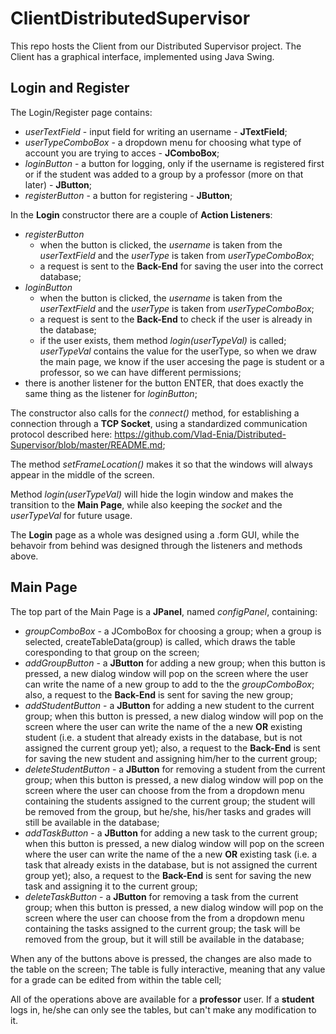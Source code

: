 # ClientDistributedSupervisor

This repo hosts the Client from our Distributed Supervisor project. The Client has a graphical interface, implemented using Java Swing. 

## Login and Register

The Login/Register page contains:
  - _userTextField_ - input field for writing an username - **JTextField**;
  - _userTypeComboBox_ - a dropdown menu for choosing what type of account you are trying to acces - **JComboBox**;
  - _loginButton_ - a button for logging, only if the username is registered first or if the student was added to a group by a professor (more on that later) - **JButton**;
  - _registerButton_ - a button for registering - **JButton**;
  
In the **Login** constructor there are a couple of **Action Listeners**:
  - _registerButton_ 
    - when the button is clicked, the _username_ is taken from the _userTextField_ and the _userType_ is taken from _userTypeComboBox_;
    - a request is sent to the **Back-End** for saving the user into the correct database;
  - _loginButton_
    - when the button is clicked, the _username_ is taken from the _userTextField_ and the _userType_ is taken from _userTypeComboBox_;
    - a request is sent to the **Back-End** to check if the user is already in the database;
    - if the user exists, them method _login(userTypeVal)_ is called; _userTypeVal_ contains the value for the userType, so when we draw the main page, we know if the user accesing the page is student or a professor, so we can have different permissions;
  - there is another listener for the button ENTER, that does exactly the same thing as the listener for _loginButton_;
  
The constructor also calls for the _connect()_ method, for establishing a connection through a **TCP Socket**, using a standardized communication protocol described here: https://github.com/Vlad-Enia/Distributed-Supervisor/blob/master/README.md;

The method _setFrameLocation()_ makes it so that the windows will always appear in the middle of the screen.

Method _login(userTypeVal)_ will hide the login window and makes the transition to the **Main Page**, while also keeping the _socket_ and the _userTypeVal_ for future usage.
  
The **Login** page as a whole was designed using a .form GUI, while the behavoir from behind was designed through the listeners and methods above.

## Main Page

The top part of the Main Page is a **JPanel**, named _configPanel_, containing:
  - _groupComboBox_ - a JComboBox for choosing a group; when a group is selected, createTableData(group) is called, which draws the table coresponding to that group on the screen;
  - _addGroupButton_ - a **JButton** for adding a new group; when this button is pressed, a new dialog window will pop on the screen where the user can write the name of a new group to add to the the _groupComboBox_; also, a request to the **Back-End** is sent for saving the new group;
  - _addStudentButton_ - a **JButton** for adding a new student to the current group; when this button is pressed, a new dialog window will pop on the screen where the user can write the name of the a new **OR** existing student (i.e. a student that already exists in the database, but is not assigned the current group yet); also, a request to the **Back-End** is sent for saving the new student and assigning him/her to the current group; 
  - _deleteStudentButton_ - a **JButton** for removing a student from the current group; when this button is pressed, a new dialog window will pop on the screen where the user can choose from the from a dropdown menu containing the students assigned to the current group; the student will be removed from the group, but he/she, his/her tasks and grades will still be available in the database;
  - _addTaskButton_ - a **JButton** for adding a new task to the current group; when this button is pressed, a new dialog window will pop on the screen where the user can write the name of the a new **OR** existing task (i.e. a task that already exists in the database, but is not assigned the current group yet); also, a request to the **Back-End** is sent for saving the new task and assigning it to the current group; 
  - _deleteTaskButton_ - a **JButton** for removing a task from the current group; when this button is pressed, a new dialog window will pop on the screen where the user can choose from the from a dropdown menu containing the tasks assigned to the current group; the task will be removed from the group, but it will still be available in the database;

When any of the buttons above is pressed, the changes are also made to the table on the screen;
The table is fully interactive, meaning that any value for a grade can be edited from within the table cell;

All of the operations above are available for a **professor** user. If a **student** logs in, he/she can only see the tables, but can't make any modification to it.

